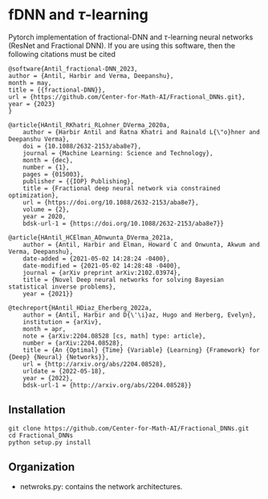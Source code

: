 # fDNN and $`\tau`$-learning
Pytorch implementation of fractional-DNN and $`\tau`$-learning neural networks (ResNet and Fractional DNN). 
If you are using this software, then the following citations must be cited

```
@software{Antil_fractional-DNN_2023,
author = {Antil, Harbir and Verma, Deepanshu},
month = may,
title = {{fractional-DNN}},
url = {https://github.com/Center-for-Math-AI/Fractional_DNNs.git},
year = {2023}
}

@article{HAntil_RKhatri_RLohner_DVerma_2020a,
	author = {Harbir Antil and Ratna Khatri and Rainald L{\"o}hner and Deepanshu Verma},
	doi = {10.1088/2632-2153/aba8e7},
	journal = {Machine Learning: Science and Technology},
	month = {dec},
	number = {1},
	pages = {015003},
	publisher = {{IOP} Publishing},
	title = {Fractional deep neural network via constrained optimization},
	url = {https://doi.org/10.1088/2632-2153/aba8e7},
	volume = {2},
	year = 2020,
	bdsk-url-1 = {https://doi.org/10.1088/2632-2153/aba8e7}}

@article{HAntil_HCElman_AOnwunta_DVerma_2021a,
	author = {Antil, Harbir and Elman, Howard C and Onwunta, Akwum and Verma, Deepanshu},
	date-added = {2021-05-02 14:28:24 -0400},
	date-modified = {2021-05-02 14:28:48 -0400},
	journal = {arXiv preprint arXiv:2102.03974},
	title = {Novel Deep neural networks for solving Bayesian statistical inverse problems},
	year = {2021}}

@techreport{HAntil_HDiaz_Eherberg_2022a,
	author = {Antil, Harbir and D{\'\i}az, Hugo and Herberg, Evelyn},
	institution = {arXiv},
	month = apr,
	note = {arXiv:2204.08528 [cs, math] type: article},
	number = {arXiv:2204.08528},
	title = {An {Optimal} {Time} {Variable} {Learning} {Framework} for {Deep} {Neural} {Networks}},
	url = {http://arxiv.org/abs/2204.08528},
	urldate = {2022-05-18},
	year = {2022},
	bdsk-url-1 = {http://arxiv.org/abs/2204.08528}}
```


## Installation
```
git clone https://github.com/Center-for-Math-AI/Fractional_DNNs.git
cd Fractional_DNNs
python setup.py install
```

## Organization
* netwroks.py: contains the network architectures.
